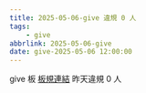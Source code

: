 ```yaml
---
title: 2025-05-06-give 違規 0 人
tags:
    - give
abbrlink: 2025-05-06-give
date: give-2025-05-06 12:00:00
---
```

give 板 [板規連結](https://www.ptt.cc/bbs/give/M.1612495900.A.C32.html)
昨天違規 0 人

